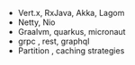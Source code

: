 * Vert.x, RxJava, Akka, Lagom
* Netty, Nio
* Graalvm, quarkus, micronaut
* grpc , rest, graphql
* Partition , caching strategies